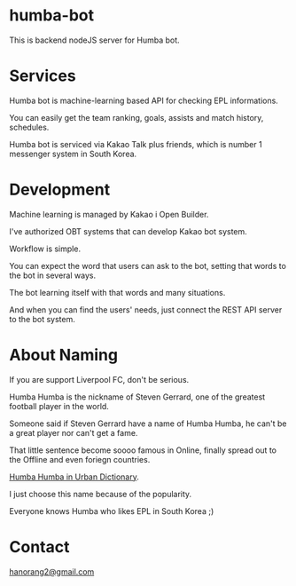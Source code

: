 # humba-bot
This is backend nodeJS server for Humba bot. 

# Services
Humba bot is machine-learning based API for checking EPL informations.

You can easily get the team ranking, goals, assists and match history, schedules.

Humba bot is serviced via Kakao Talk plus friends, which is number 1 messenger system in South Korea.

# Development
Machine learning is managed by Kakao i Open Builder. 

I've authorized OBT systems that can develop Kakao bot system.

Workflow is simple.

You can expect the word that users can ask to the bot, setting that words to the bot in several ways.

The bot learning itself with that words and many situations.

And when you can find the users' needs, just connect the REST API server to the bot system.

# About Naming
If you are support Liverpool FC, don't be serious.

Humba Humba is the nickname of Steven Gerrard, one of the greatest football player in the world.

Someone said if Steven Gerrard have a name of Humba Humba, he can't be a great player nor can't get a fame.

That little sentence become soooo famous in Online, finally spread out to the Offline and even foriegn countries.

[Humba Humba in Urban Dictionary](https://www.urbandictionary.com/define.php?term=Humba%20Humba).

I just choose this name because of the popularity.

Everyone knows Humba who likes EPL in South Korea ;)

# Contact
hanorang2@gmail.com
